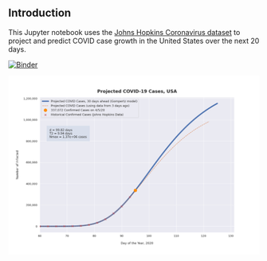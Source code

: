 ## Introduction

This Jupyter notebook uses the [Johns Hopkins Coronavirus dataset](https://github.com/CSSEGISandData/COVID-19/blob/master/README.md) to project and predict COVID case growth in the United States over the next 20 days.

[![Binder](https://mybinder.org/badge_logo.svg)](https://gesis.mybinder.org/binder/v2/gh/bws428/covid-19/cd1128df54a2239fd65d710772d4278aec856793?filepath=covid-projections.ipynb)

![Projected Cases plot](https://raw.githubusercontent.com/bws428/covid-19/master/covid-4.5.20.png)
